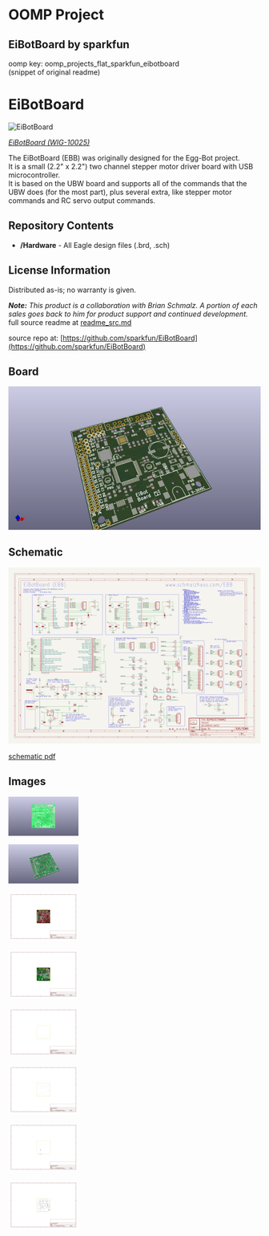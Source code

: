 # OOMP Project  
## EiBotBoard  by sparkfun  
  
oomp key: oomp_projects_flat_sparkfun_eibotboard  
(snippet of original readme)  
  
EiBotBoard  
==========  
![EiBotBoard](https://cdn.sparkfun.com//assets/parts/4/2/0/5/10025-01.jpg)  
  
[*EiBotBoard (WIG-10025)*](https://www.sparkfun.com/products/10025)  
  
The EiBotBoard (EBB) was originally designed for the Egg-Bot project.   
It is a small (2.2" x 2.2") two channel stepper motor driver board with USB microcontroller.   
It is based on the UBW board and supports all of the commands that the UBW does (for the most part), plus several extra, like stepper motor commands and RC servo output commands.  
  
Repository Contents  
-------------------  
* **/Hardware** - All Eagle design files (.brd, .sch)  
  
License Information  
-------------------  
Distributed as-is; no warranty is given.  
  
_**Note:** This product is a collaboration with Brian Schmalz. A portion of each sales goes back to him for product support and continued development._  
  full source readme at [readme_src.md](readme_src.md)  
  
source repo at: [https://github.com/sparkfun/EiBotBoard](https://github.com/sparkfun/EiBotBoard)  
## Board  
  
[![working_3d.png](working_3d_600.png)](working_3d.png)  
## Schematic  
  
[![working_schematic.png](working_schematic_600.png)](working_schematic.png)  
  
[schematic pdf](working_schematic.pdf)  
## Images  
  
[![working_3D_bottom.png](working_3D_bottom_140.png)](working_3D_bottom.png)  
  
[![working_3D_top.png](working_3D_top_140.png)](working_3D_top.png)  
  
[![working_assembly_page_01.png](working_assembly_page_01_140.png)](working_assembly_page_01.png)  
  
[![working_assembly_page_02.png](working_assembly_page_02_140.png)](working_assembly_page_02.png)  
  
[![working_assembly_page_03.png](working_assembly_page_03_140.png)](working_assembly_page_03.png)  
  
[![working_assembly_page_04.png](working_assembly_page_04_140.png)](working_assembly_page_04.png)  
  
[![working_assembly_page_05.png](working_assembly_page_05_140.png)](working_assembly_page_05.png)  
  
[![working_assembly_page_06.png](working_assembly_page_06_140.png)](working_assembly_page_06.png)  
